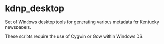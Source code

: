 # kdnp_desktop
Set of Windows desktop tools for generating various metadata for Kentucky newspapers.

These scripts require the use of Cygwin or Gow within Windows OS.
